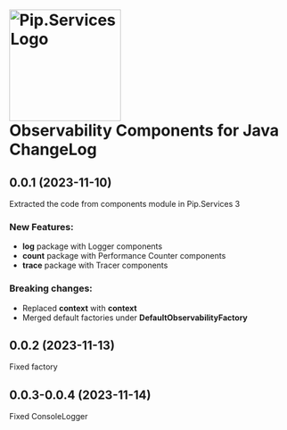 # <img src="https://uploads-ssl.webflow.com/5ea5d3315186cf5ec60c3ee4/5edf1c94ce4c859f2b188094_logo.svg" alt="Pip.Services Logo" width="200"> <br/> Observability Components for Java ChangeLog

## <a name="0.0.1"></a> 0.0.1 (2023-11-10) 
Extracted the code from components module in Pip.Services 3

### New Features:
* **log** package with Logger components
* **count** package with Performance Counter components
* **trace** package with Tracer components

### Breaking changes:
* Replaced **context** with **context**
* Merged default factories under **DefaultObservabilityFactory**

## <a name="0.0.2"></a> 0.0.2 (2023-11-13)
Fixed factory

## <a name="0.0.3"></a> 0.0.3-0.0.4 (2023-11-14)
Fixed ConsoleLogger

